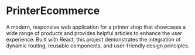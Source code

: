 # PrinterEcommerce
A modern, responsive web application for a printer shop that showcases a wide range of products and provides helpful articles to enhance the user experience. Built with React, this project demonstrates the integration of dynamic routing, reusable components, and user-friendly design principles.
